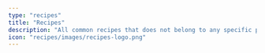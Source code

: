 ```yaml
---
type: "recipes"
title: "Recipes"
description: "All common recipes that does not belong to any specific project (i.e documentation, hardware, ...)"
icon: "recipes/images/recipes-logo.png"
---
```




